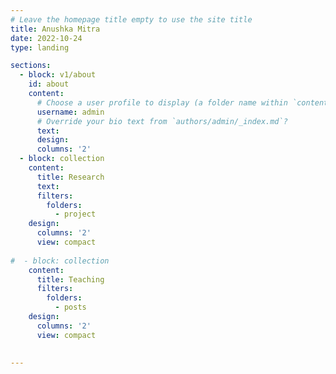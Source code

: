 ```yaml
---
# Leave the homepage title empty to use the site title
title: Anushka Mitra
date: 2022-10-24
type: landing

sections:
  - block: v1/about
    id: about
    content:
      # Choose a user profile to display (a folder name within `content/authors/`)
      username: admin
      # Override your bio text from `authors/admin/_index.md`?
      text:
      design:
      columns: '2'
  - block: collection
    content:
      title: Research
      text: 
      filters:
        folders:
          - project   
    design:
      columns: '2'
      view: compact
      
#  - block: collection
    content:
      title: Teaching
      filters:
        folders:
          - posts
    design:
      columns: '2'
      view: compact
      

---
```

